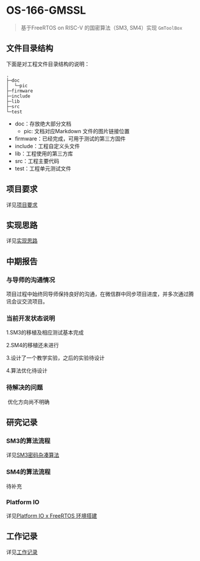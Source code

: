# OS-166-GMSSL
> 基于FreeRTOS on RISC-V 的国密算法（SM3, SM4）实现 `GmToolBox`

## 文件目录结构

下面是对工程文件目录结构的说明：

```
.
├─doc
│  └─pic
├─firmware
├─include
├─lib
├─src
└─test
```

* doc：存放绝大部分文档
  * pic: 文档对应Markdown 文件的图片链接位置
* firmware：已经完成，可用于测试的第三方固件
* include：工程自定义头文件
* lib：工程使用的第三方库
* src：工程主要代码
* test：工程单元测试文件

## 项目要求
详见[项目要求](./doc/%E9%A1%B9%E7%9B%AE%E8%A6%81%E6%B1%82.md)

## 实现思路
详见[实现思路](./doc/%E5%AE%9E%E7%8E%B0%E6%80%9D%E8%B7%AF.md)

## 中期报告

### 与导师的沟通情况

​	项目过程中始终同导师保持良好的沟通，在微信群中同步项目进度，并多次通过腾讯会议交流项目。

### 当前开发状态说明

1.SM3的移植及相应测试基本完成

2.SM4的移植还未进行

3.设计了一个教学实验，之后的实验待设计

4.算法优化待设计

### 待解决的问题

​	优化方向尚不明确

## 研究记录

### SM3的算法流程

详见[SM3密码杂凑算法](./doc/SM3密码杂凑算法.md)

### SM4的算法流程

待补充

### Platform IO
详见[Platform IO x FreeRTOS 环境搭建](./doc/Platform%20IO%20x%20FreeRTOS%20%E7%8E%AF%E5%A2%83%E6%90%AD%E5%BB%BA.md)

## 工作记录

详见[工作记录](./工作记录.md)

